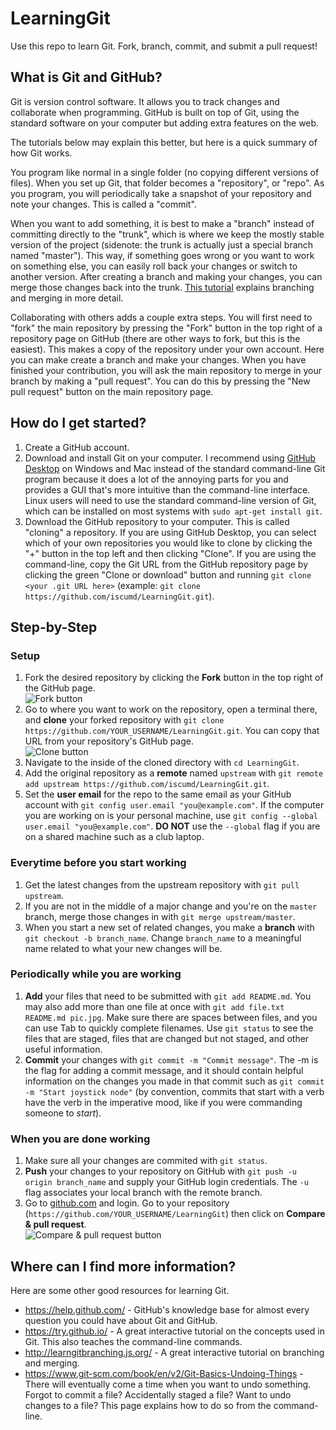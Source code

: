 # LearningGit
Use this repo to learn Git. Fork, branch, commit, and submit a pull request!

## What is Git and GitHub?
Git is version control software. It allows you to track changes and collaborate when programming. GitHub is built on top of Git, using the standard software on your computer but adding extra features on the web.

The tutorials below may explain this better, but here is a quick summary of how Git works. 

You program like normal in a single folder (no copying different versions of files). When you set up Git, that folder becomes a "repository", or "repo". As you program, you will periodically take a snapshot of your repository and note your changes. This is called a "commit". 

When you want to add something, it is best to make a "branch" instead of committing directly to the "trunk", which is where we keep the mostly stable version of the project (sidenote: the trunk is actually just a special branch named "master"). This way, if something goes wrong or you want to work on something else, you can easily roll back your changes or switch to another version. After creating a branch and making your changes, you can merge those changes back into the trunk. [This tutorial](http://learngitbranching.js.org/) explains branching and merging in more detail.

Collaborating with others adds a couple extra steps. You will first need to "fork" the main repository by pressing the "Fork" button in the top right of a repository page on GitHub (there are other ways to fork, but this is the easiest). This makes a copy of the repository under your own account. Here you can make create a branch and make your changes. When you have finished your contribution, you will ask the main repository to merge in your branch by making a "pull request". You can do this by pressing the "New pull request" button on the main repository page.

## How do I get started?
1. Create a GitHub account. 
2. Download and install Git on your computer. I recommend using [GitHub Desktop](https://desktop.github.com/) on Windows and Mac instead of the standard command-line Git program because it does a lot of the annoying parts for you and provides a GUI that's more intuitive than the command-line interface. Linux users will need to use the standard command-line version of Git, which can be installed on most systems with `sudo apt-get install git`.
3. Download the GitHub repository to your computer. This is called "cloning" a repository. If you are using GitHub Desktop, you can select which of your own repositories you would like to clone by clicking the "+" button in the top left and then clicking "Clone". If you are using the command-line, copy the Git URL from the GitHub repository page by clicking the green "Clone or download" button and running `git clone <your .git URL here>` (example: `git clone https://github.com/iscumd/LearningGit.git`).

## Step-by-Step
### Setup
1. Fork the desired repository by clicking the **Fork** button in the top right of the GitHub page.  
![Fork button](http://i.imgur.com/BMPjjhK.png)
2. Go to where you want to work on the repository, open a terminal there, and **clone** your forked repository with `git clone https://github.com/YOUR_USERNAME/LearningGit.git`. You can copy that URL from your repository's GitHub page.  
![Clone button](http://i.imgur.com/uvuHkC9.png)
3. Navigate to the inside of the cloned directory with `cd LearningGit`.
4. Add the original repository as a **remote** named `upstream` with `git remote add upstream https://github.com/iscumd/LearningGit.git`.
5. Set the **user email** for the repo to the same email as your GitHub account with `git config user.email "you@example.com"`. If the computer you are working on is your personal machine, use `git config --global user.email "you@example.com"`. **DO NOT** use the `--global` flag if you are on a shared machine such as a club laptop.
### Everytime before you start working
1. Get the latest changes from the upstream repository with `git pull upstream`.
2. If you are not in the middle of a major change and you're on the `master` branch, merge those changes in with `git merge upstream/master`.
3. When you start a new set of related changes, you make a **branch** with `git checkout -b branch_name`. Change `branch_name` to a meaningful name related to what your new changes will be.
### Periodically while you are working
1. **Add** your files that need to be submitted with `git add README.md`. You may also add more than one file at once with `git add file.txt README.md pic.jpg`. Make sure there are spaces between files, and you can use Tab to quickly complete filenames. Use `git status` to see the files that are staged, files that are changed but not staged, and other useful information.
2. **Commit** your changes with `git commit -m "Commit message"`. The -m is the flag for adding a commit message, and it should contain helpful information on the changes you made in that commit such as `git commit -m "Start joystick node"` (by convention, commits that start with a verb have the verb in the imperative mood, like if you were commanding someone to *start*).
### When you are done working
1. Make sure all your changes are commited with `git status`.
2. **Push** your changes to your repository on GitHub with `git push -u origin branch_name` and supply your GitHub login credentials. The `-u` flag associates your local branch with the remote branch.
3. Go to [github.com](github.com) and login. Go to your repository (`https://github.com/YOUR_USERNAME/LearningGit`) then click on **Compare & pull request**.  
![Compare & pull request button](http://i.imgur.com/BN2K8h4.png)

## Where can I find more information?
Here are some other good resources for learning Git.
* https://help.github.com/ - GitHub's knowledge base for almost every question you could have about Git and GitHub.
* https://try.github.io/ - A great interactive tutorial on the concepts used in Git. This also teaches the command-line commands.
* http://learngitbranching.js.org/ - A great interactive tutorial on branching and merging.
* https://www.git-scm.com/book/en/v2/Git-Basics-Undoing-Things - There will eventually come a time when you want to undo something. Forgot to commit a file? Accidentally staged a file? Want to undo changes to a file? This page explains how to do so from the command-line.
